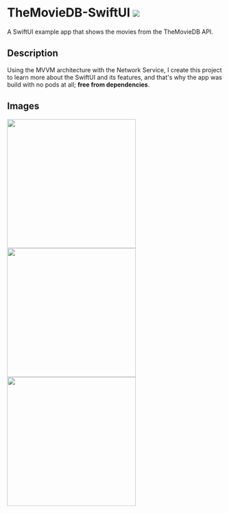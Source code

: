 # TheMovieDB-SwiftUI ![](https://img.shields.io/badge/iOS-13.0-brightgreen)

A SwiftUI example app that shows the movies from the TheMovieDB API.

## Description
Using the MVVM architecture with the Network Service, I create this project to learn more about the SwiftUI and its features, and that's why the app was build with no pods at all; **free from dependencies**. 

## Images
<img src="./Screenshots%20Examples/main.png" width="300" /><img src="./Screenshots%20Examples/detail.png" width="300" /><img src="./Screenshots%20Examples/search.png" width="300" /> 


